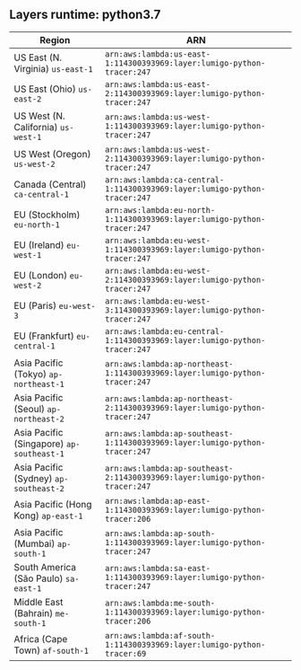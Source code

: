 Layers runtime: python3.7
----
| Region | ARN |
| --- | --- |
|US East (N. Virginia)  `us-east-1`|`arn:aws:lambda:us-east-1:114300393969:layer:lumigo-python-tracer:247`|
|US East (Ohio)  `us-east-2`|`arn:aws:lambda:us-east-2:114300393969:layer:lumigo-python-tracer:247`|
|US West (N. California)  `us-west-1`|`arn:aws:lambda:us-west-1:114300393969:layer:lumigo-python-tracer:247`|
|US West (Oregon)  `us-west-2`|`arn:aws:lambda:us-west-2:114300393969:layer:lumigo-python-tracer:247`|
|Canada (Central)  `ca-central-1`|`arn:aws:lambda:ca-central-1:114300393969:layer:lumigo-python-tracer:247`|
|EU (Stockholm)  `eu-north-1`|`arn:aws:lambda:eu-north-1:114300393969:layer:lumigo-python-tracer:247`|
|EU (Ireland)  `eu-west-1`|`arn:aws:lambda:eu-west-1:114300393969:layer:lumigo-python-tracer:247`|
|EU (London)  `eu-west-2`|`arn:aws:lambda:eu-west-2:114300393969:layer:lumigo-python-tracer:247`|
|EU (Paris)  `eu-west-3`|`arn:aws:lambda:eu-west-3:114300393969:layer:lumigo-python-tracer:247`|
|EU (Frankfurt)  `eu-central-1`|`arn:aws:lambda:eu-central-1:114300393969:layer:lumigo-python-tracer:247`|
|Asia Pacific (Tokyo)  `ap-northeast-1`|`arn:aws:lambda:ap-northeast-1:114300393969:layer:lumigo-python-tracer:247`|
|Asia Pacific (Seoul)  `ap-northeast-2`|`arn:aws:lambda:ap-northeast-2:114300393969:layer:lumigo-python-tracer:247`|
|Asia Pacific (Singapore)  `ap-southeast-1`|`arn:aws:lambda:ap-southeast-1:114300393969:layer:lumigo-python-tracer:247`|
|Asia Pacific (Sydney)  `ap-southeast-2`|`arn:aws:lambda:ap-southeast-2:114300393969:layer:lumigo-python-tracer:247`|
|Asia Pacific (Hong Kong)  `ap-east-1`|`arn:aws:lambda:ap-east-1:114300393969:layer:lumigo-python-tracer:206`|
|Asia Pacific (Mumbai)  `ap-south-1`|`arn:aws:lambda:ap-south-1:114300393969:layer:lumigo-python-tracer:247`|
|South America (São Paulo)  `sa-east-1`|`arn:aws:lambda:sa-east-1:114300393969:layer:lumigo-python-tracer:247`|
|Middle East (Bahrain)  `me-south-1`|`arn:aws:lambda:me-south-1:114300393969:layer:lumigo-python-tracer:206`|
|Africa (Cape Town)  `af-south-1`|`arn:aws:lambda:af-south-1:114300393969:layer:lumigo-python-tracer:69`|

